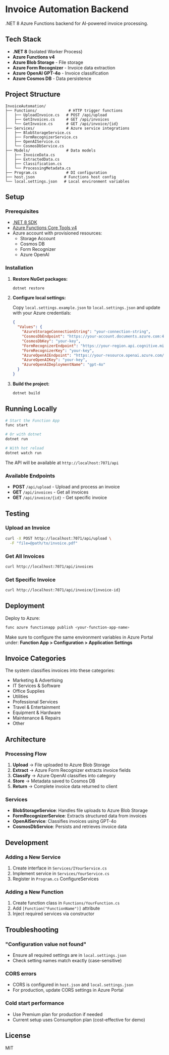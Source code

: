 # Invoice Automation Backend

.NET 8 Azure Functions backend for AI-powered invoice processing.

## Tech Stack

- **.NET 8** (Isolated Worker Process)
- **Azure Functions v4**
- **Azure Blob Storage** - File storage
- **Azure Form Recognizer** - Invoice data extraction
- **Azure OpenAI GPT-4o** - Invoice classification
- **Azure Cosmos DB** - Data persistence

## Project Structure

```
InvoiceAutomation/
├── Functions/              # HTTP trigger functions
│   ├── UploadInvoice.cs   # POST /api/upload
│   ├── GetInvoices.cs     # GET /api/invoices
│   └── GetInvoice.cs      # GET /api/invoice/{id}
├── Services/              # Azure service integrations
│   ├── BlobStorageService.cs
│   ├── FormRecognizerService.cs
│   ├── OpenAIService.cs
│   └── CosmosDbService.cs
├── Models/                # Data models
│   ├── InvoiceData.cs
│   ├── ExtractedData.cs
│   ├── Classification.cs
│   └── ProcessingMetadata.cs
├── Program.cs             # DI configuration
├── host.json             # Functions host config
└── local.settings.json   # Local environment variables
```

## Setup

### Prerequisites

- [.NET 8 SDK](https://dotnet.microsoft.com/download/dotnet/8.0)
- [Azure Functions Core Tools v4](https://docs.microsoft.com/azure/azure-functions/functions-run-local)
- Azure account with provisioned resources:
  - Storage Account
  - Cosmos DB
  - Form Recognizer
  - Azure OpenAI

### Installation

1. **Restore NuGet packages:**
   ```bash
   dotnet restore
   ```

2. **Configure local settings:**

   Copy `local.settings.example.json` to `local.settings.json` and update with your Azure credentials:

   ```json
   {
     "Values": {
       "AzureStorageConnectionString": "your-connection-string",
       "CosmosDbEndpoint": "https://your-account.documents.azure.com:443/",
       "CosmosDbKey": "your-key",
       "FormRecognizerEndpoint": "https://your-region.api.cognitive.microsoft.com/",
       "FormRecognizerKey": "your-key",
       "AzureOpenAIEndpoint": "https://your-resource.openai.azure.com/",
       "AzureOpenAIKey": "your-key",
       "AzureOpenAIDeploymentName": "gpt-4o"
     }
   }
   ```

3. **Build the project:**
   ```bash
   dotnet build
   ```

## Running Locally

```bash
# Start the Function App
func start

# Or with dotnet
dotnet run

# With hot reload
dotnet watch run
```

The API will be available at `http://localhost:7071/api`

### Available Endpoints

- **POST** `/api/upload` - Upload and process an invoice
- **GET** `/api/invoices` - Get all invoices
- **GET** `/api/invoice/{id}` - Get specific invoice

## Testing

### Upload an Invoice

```bash
curl -X POST http://localhost:7071/api/upload \
  -F "file=@path/to/invoice.pdf"
```

### Get All Invoices

```bash
curl http://localhost:7071/api/invoices
```

### Get Specific Invoice

```bash
curl http://localhost:7071/api/invoice/{invoice-id}
```

## Deployment

Deploy to Azure:

```bash
func azure functionapp publish <your-function-app-name>
```

Make sure to configure the same environment variables in Azure Portal under:
**Function App > Configuration > Application Settings**

## Invoice Categories

The system classifies invoices into these categories:

- Marketing & Advertising
- IT Services & Software
- Office Supplies
- Utilities
- Professional Services
- Travel & Entertainment
- Equipment & Hardware
- Maintenance & Repairs
- Other

## Architecture

### Processing Flow

1. **Upload** → File uploaded to Azure Blob Storage
2. **Extract** → Azure Form Recognizer extracts invoice fields
3. **Classify** → Azure OpenAI classifies into category
4. **Store** → Metadata saved to Cosmos DB
5. **Return** → Complete invoice data returned to client

### Services

- **BlobStorageService**: Handles file uploads to Azure Blob Storage
- **FormRecognizerService**: Extracts structured data from invoices
- **OpenAIService**: Classifies invoices using GPT-4o
- **CosmosDbService**: Persists and retrieves invoice data

## Development

### Adding a New Service

1. Create interface in `Services/IYourService.cs`
2. Implement service in `Services/YourService.cs`
3. Register in `Program.cs` ConfigureServices

### Adding a New Function

1. Create function class in `Functions/YourFunction.cs`
2. Add `[Function("FunctionName")]` attribute
3. Inject required services via constructor

## Troubleshooting

### "Configuration value not found"
- Ensure all required settings are in `local.settings.json`
- Check setting names match exactly (case-sensitive)

### CORS errors
- CORS is configured in `host.json` and `local.settings.json`
- For production, update CORS settings in Azure Portal

### Cold start performance
- Use Premium plan for production if needed
- Current setup uses Consumption plan (cost-effective for demo)

## License

MIT
